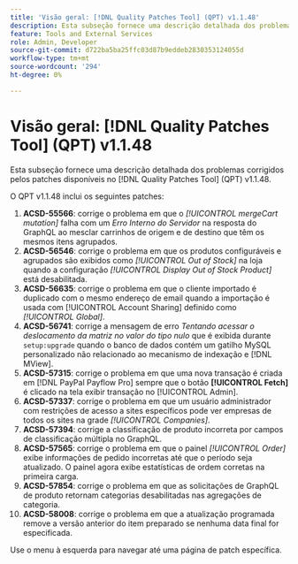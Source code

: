 ```yaml
---
title: 'Visão geral: [!DNL Quality Patches Tool] (QPT) v1.1.48'
description: Esta subseção fornece uma descrição detalhada dos problemas corrigidos pelos patches disponíveis no  [!DNL Quality Patches Tool] (QPT) v1.1.48.
feature: Tools and External Services
role: Admin, Developer
source-git-commit: d722ba5ba25ffc03d87b9eddeb2830353124055d
workflow-type: tm+mt
source-wordcount: '294'
ht-degree: 0%

---
```


# Visão geral: [!DNL Quality Patches Tool] (QPT) v1.1.48

Esta subseção fornece uma descrição detalhada dos problemas corrigidos pelos patches disponíveis no [!DNL Quality Patches Tool] (QPT) v1.1.48.

O QPT v1.1.48 inclui os seguintes patches:

1. **ACSD-55566**: corrige o problema em que o *[!UICONTROL mergeCart mutation]* falha com um *Erro Interno do Servidor* na resposta do GraphQL ao mesclar carrinhos de origem e de destino que têm os mesmos itens agrupados.
1. **ACSD-56546**: corrige o problema em que os produtos configuráveis e agrupados são exibidos como *[!UICONTROL Out of Stock]* na loja quando a configuração *[!UICONTROL Display Out of Stock Product]* está desabilitada.
1. **ACSD-56635**: corrige o problema em que o cliente importado é duplicado com o mesmo endereço de email quando a importação é usada com [!UICONTROL Account Sharing] definido como *[!UICONTROL Global]*.
1. **ACSD-56741**: corrige a mensagem de erro *Tentando acessar o deslocamento da matriz no valor do tipo nulo* que é exibida durante `setup:upgrade` quando o banco de dados contém um gatilho MySQL personalizado não relacionado ao mecanismo de indexação e [!DNL MView].
1. **ACSD-57315**: corrige o problema em que uma nova transação é criada em [!DNL PayPal Payflow Pro] sempre que o botão **[!UICONTROL Fetch]** é clicado na tela exibir transação no [!UICONTROL Admin].
1. **ACSD-57337**: corrige o problema em que um usuário administrador com restrições de acesso a sites específicos pode ver empresas de todos os sites na grade *[!UICONTROL Companies]*.
1. **ACSD-57394**: corrige a classificação de produto incorreta por campos de classificação múltipla no GraphQL.
1. **ACSD-57565**: corrige o problema em que o painel *[!UICONTROL Order]* exibe informações de pedido incorretas até que o período seja atualizado. O painel agora exibe estatísticas de ordem corretas na primeira carga.
1. **ACSD-57854**: corrige o problema em que as solicitações de GraphQL de produto retornam categorias desabilitadas nas agregações de categoria.
1. **ACSD-58008**: corrige o problema em que a atualização programada remove a versão anterior do item preparado se nenhuma data final for especificada.

Use o menu à esquerda para navegar até uma página de patch específica.

